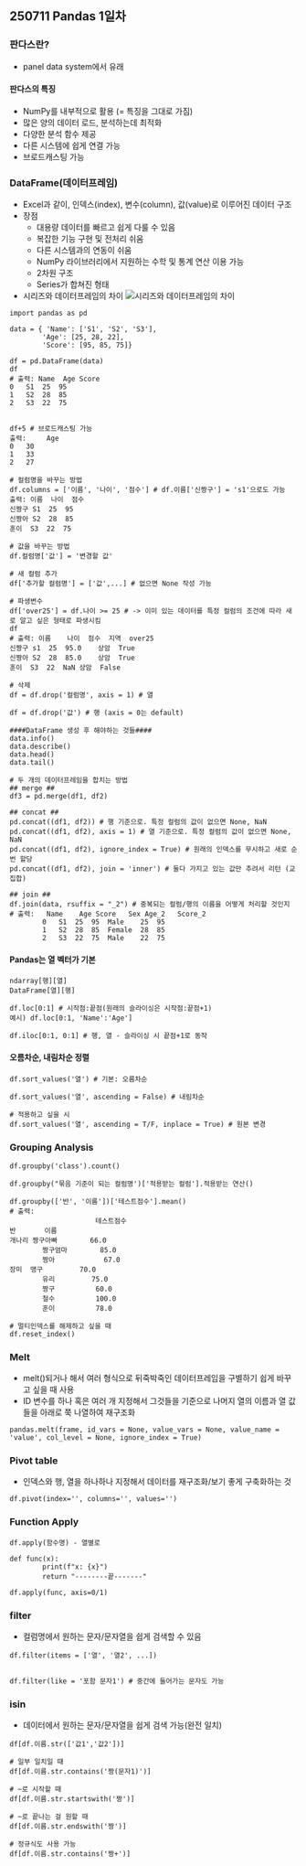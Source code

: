 250711 Pandas 1일차
---
### 판다스란?
- panel data system에서 유래

#### 판다스의 특징
- NumPy를 내부적으로 활용 (= 특징을 그대로 가짐)
- 많은 양의 데이터 로드, 분석하는데 최적화
- 다양한 분석 함수 제공
- 다른 시스템에 쉽게 연결 가능
- 브로드캐스팅 가능

### DataFrame(데이터프레임)
- Excel과 같이, 인덱스(index), 변수(column), 값(value)로 이루어진 데이터 구조
- 장점
    - 대용량 데이터를 빠르고 쉽게 다룰 수 있음
    - 복잡한 기능 구현 및 전처리 쉬움
    - 다른 시스템과의 연동이 쉬움
    - NumPy 라이브러리에서 지원하는 수학 및 통계 연산 이용 가능
    - 2차원 구조
    - Series가 합쳐진 형태
- 시리즈와 데이터프레임의 차이 ![시리즈와 데이터프레임의 차이](https://blog.kakaocdn.net/dna/vQSU4/btsKLaRHDpn/AAAAAAAAAAAAAAAAAAAAANcZBLm3X3cyhrWV_U_VS3ooZhR2uBg6fX6RwYR4nZsL/img.png?credential=yqXZFxpELC7KVnFOS48ylbz2pIh7yKj8&expires=1753973999&allow_ip=&allow_referer=&signature=%2FeEEsOzBpLZ8lRAj8Od08RBjnMI%3D)

```
import pandas as pd

data = { 'Name': ['S1', 'S2', 'S3'],
        'Age': [25, 28, 22],
        'Score': [95, 85, 75]}

df = pd.DataFrame(data)
df
# 출력: Name	Age	Score
0	S1	25	95
1	S2	28	85
2	S3	22	75


df+5 # 브로드캐스팅 가능
출력: 	Age
0	30
1	33
2	27

# 컬럼명을 바꾸는 방법
df.columns = ['이름', '나이', '점수'] # df.이름['신짱구'] = 's1'으로도 가능
출력: 이름	나이	점수
신짱구	S1	25	95
신짱아	S2	28	85
훈이	S3	22	75

# 값을 바꾸는 방법
df.컬럼명['값'] = '변경할 값'

# 새 컬럼 추가
df['추가할 컬럼명'] = ['값',...] # 없으면 None 작성 가능

# 파생변수
df['over25'] = df.나이 >= 25 # -> 이미 있는 데이터를 특정 컬럼의 조건에 따라 새로 알고 싶은 형태로 파생시킴
df
# 출력: 이름	나이	점수	지역	over25
신짱구	s1	25	95.0	상암	True
신짱아	S2	28	85.0	상암	True
훈이	S3	22	NaN	상암	False

# 삭제
df = df.drop('컬럼명', axis = 1) # 열

df = df.drop('값') # 행 (axis = 0는 default)

####DataFrame 생성 후 해야하는 것들####
data.info()
data.describe()
data.head()
data.tail()

# 두 개의 데이터프레임을 합치는 방법
## merge ##
df3 = pd.merge(df1, df2)

## concat ##
pd.concat((df1, df2)) # 행 기준으로. 특정 컬럼의 값이 없으면 None, NaN
pd.concat((df1, df2), axis = 1) # 열 기준으로. 특정 컬럼의 값이 없으면 None, NaN
pd.concat((df1, df2), ignore_index = True) # 원래의 인덱스를 무시하고 새로 순번 할당
pd.concat((df1, df2), join = 'inner') # 둘다 가지고 있는 값만 추려서 리턴 (교집합)

## join ##
df.join(data, rsuffix = "_2") # 중복되는 컬럼/행의 이름을 어떻게 처리할 것인지
# 출력: 	Name	Age	Score	Sex	Age_2	Score_2
        0	S1	25	95	Male	25	95
        1	S2	28	85	Female	28	85
        2	S3	22	75	Male	22	75
```

#### Pandas는 열 벡터가 기본
```
ndarray[행][열]
DataFrame[열][행]

df.loc[0:1] # 시작점:끝점(원래의 슬라이싱은 시작점:끝점+1)
예시) df.loc[0:1, 'Name':'Age']

df.iloc[0:1, 0:1] # 행, 열 - 슬라이싱 시 끝점+1로 동작
```

#### 오름차순, 내림차순 정렬
```
df.sort_values('열') # 기본: 오름차순

df.sort_values('열', ascending = False) # 내림차순

# 적용하고 싶을 시
df.sort_values('열', ascending = T/F, inplace = True) # 원본 변경
```

### Grouping Analysis
```
df.groupby('class').count()

df.groupby("묶음 기준이 되는 컬럼명')['적용받는 컬럼'].적용받는 연산()

df.groupby(['반', '이름'])['테스트점수'].mean()
# 출력: 
                     테스트점수
반	    이름	
개나리	짱구아빠        66.0
        짱구엄마        85.0
        짱아            67.0
장미	맹구	       70.0
        유리	       75.0
        짱구	        60.0
        철수	        100.0
        훈이	        78.0

# 멀티인덱스를 해제하고 싶을 때
df.reset_index()
```

### Melt
- melt()되거나 해서 여러 형식으로 뒤죽박죽인 데이터프레임을 구별하기 쉽게 바꾸고 싶을 때 사용
- ID 변수를 하나 혹은 여러 개 지정해서 그것들을 기준으로 나머지 열의 이름과 열 값들을 아래로 쭉 나열하여 재구조화
```
pandas.melt(frame, id_vars = None, value_vars = None, value_name = 'value', col_level = None, ignore_index = True)
```

### Pivot table
- 인덱스와 행, 열을 하나하나 지정해서 데이터를 재구조화/보기 좋게 구축화하는 것
```
df.pivot(index='', columns='', values='')
```

### Function Apply
```
df.apply(함수명) - 열별로

def func(x):
        print(f"x: {x}")
        return "--------끝-------"

df.apply(func, axis=0/1) 
```

### filter
- 컬럼명에서 원하는 문자/문자열을 쉽게 검색할 수 있음
```
df.filter(items = ['열', '열2', ...])


df.filter(like = '포함 문자1') # 중간에 들어가는 문자도 가능
```

### isin
- 데이터에서 원하는 문자/문자열을 쉽게 검색 가능(완전 일치)
```
df[df.이름.str(['값1','값2'])]

# 일부 일치일 때
df[df.이름.str.contains('짱(문자1)')]

# ~로 시작할 때
df[df.이름.str.startswith('짱')]

# ~로 끝나는 걸 원할 때
df[df.이름.str.endswith('짱')]

# 정규식도 사용 가능
df[df.이름.str.contains('짱+')]
```